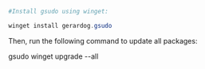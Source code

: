 ```PowerShell
#Install gsudo using winget:

winget install gerardog.gsudo
```
Then, run the following command to update all packages:

gsudo winget upgrade --all
```
